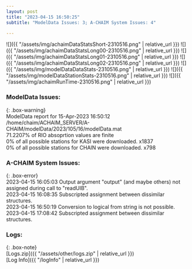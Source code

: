 ```yaml
---
layout: post
title: "2023-04-15 16:50:25"
subtitle: "ModelData Issues: 3; A-CHAIM System Issues: 4"

---
```


![]({{ "/assets/img/achaimDataStatsShort-2310516.png" | relative_url }})
![]({{ "/assets/img/achaimDataStatsLong00-2310516.png" | relative_url }})
![]({{ "/assets/img/achaimDataStatsLong01-2310516.png" | relative_url }})
![]({{ "/assets/img/achaimDataStatsLong02-2310516.png" | relative_url }})
![]({{ "/assets/img/modelDataDataStats-2310516.png" | relative_url }})
![]({{ "/assets/img/modelDataStationStats-2310516.png" | relative_url }})
![]({{ "/assets/img/achaimRunTime-2310516.png" | relative_url }})


### ModelData Issues:  
  
{: .box-warning}  
 ModelData report for 15-Apr-2023 16:50:12   
 /home/chaim/ACHAIM_SERVER/A-CHAIM/modelData/2023/105/16/modelData.mat   
 71.2207% of RIO absoprtion values are finite   
 0% of all possible stations for KASI were downloaded. x1837   
 0% of all possible stations for CHAIN were downloaded. x798   
  
### A-CHAIM System Issues:  
  
{: .box-error}  
2023-04-15 16:05:03 Output argument "output" (and maybe others) not assigned during call to "readUIB".  
2023-04-15 16:08:35 Subscripted assignment between dissimilar structures.  
2023-04-15 16:50:19 Conversion to logical from string is not possible.  
2023-04-15 17:08:42 Subscripted assignment between dissimilar structures.  

### Logs:  
  
{: .box-note}  
[Logs.zip]({{ "/assets/other/logs.zip" | relative_url }})  
[Log Info]({{ "/logInfo" | relative_url }})  
